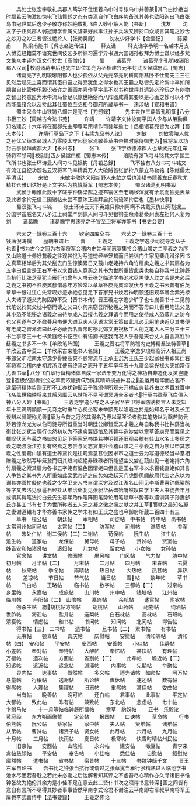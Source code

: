 <!-- { "loadSidebar": true } -->
　　呉处士张宏字敬礼呉郡人笃学不仕恒着乌巾时号张乌巾并善篆其飞白妙絶当时飘若云防激如惊电飞仙舞鹤之态有类焉自作飞白序势备说其美也欧阳询曰飞白张乌巾冠世其后逸少子敬亦称妙絶敬礼飞白入妙小篆入能【书断】
　　沈友
　　沈友字子正呉郡人弱冠博学善属文辞兼好武事注孙子兵法又辨扵口众咸言其笔之妙舌之妙刀之妙三者皆过絶扵人【张勃吴録】
　　沈友少好学书【金壶记】
　　陈梁甫
　　陈梁甫能书【呉志赵达传注】
　　释支谦
　　释支谦字恭明一名越本月支人博览经籍莫不谙究世间伎艺多所综习遍学异书通六国语孙权拜为博士谦以经多梵文集众本译为汉文行扵世【髙僧传】
　　蜀
　　诸葛亮
　　诸葛亮字孔明琅琊阳都人汉司校尉诸葛丰后也先主即位策亮为丞相建兴元年封武乡侯諡忠武【蜀志】
　　诸葛亮字孔明琅琊阳都人也少孤依从父元元卒亮躬耕南阳髙卧不仕蜀先主三往见然后起先主喜而谓其臣曰吾之得亮犹鱼之得水也其王霸之略皆先定扵胸中卒如所期尝自比管仲乐毅识者许之善画亦喜作草字虽不以书称世得其遗迹必珍玩之有创物之智出扵意匠为木牛流马皆足以惊世絶俗而八阵图咸得其要以是心画之妙可以不学而能盖绪余以及扵此耳仕蜀位至丞相今御府所蔵草书一　逺涉帖【宣和书谱】
　　蜀主采金牛山铁铸八劒并是亮书【刀劒録】
　　先主尝作三鼎皆孔明篆八分书极工妙【周越古今法书苑】
　　许靖
　　许靖字文休汝南平舆人少与从弟劭俱知名建安十六年转在蜀郡先主即尊号策靖作司徒年逾七十丞相诸葛亮皆为之拜【蜀志本传】
　　许靖行草品下之下【韦续九品书人论】
　　刘敏
　　刘敏零陵人优之孙优父绰本彭城人为零陵太守因徙家焉敏善草书帝禅时除侍御史为威将军以功封云亭侯拜成都大尹【永州志】
　　张飞
　　张飞字益徳涿郡人也章武元年迁车骑将军领司校尉封西乡侯諡曰桓【蜀志本传】
　　涪陵有张飞刁斗铭其文字甚工飞所书也张士环诗云人间刁斗见银钩【丹铅总録】
　　飞不独有八分书刁斗铭又有流江县纪功题名云汉将军飞率精兵万人大破贼首张郃扵八蒙立马勒铭【陈继儒太平清话】
　　来敏
　　来敏字敬达义阳新野人来歙之后也渉猎书籍善左氏春秋尤精扵仓雅训诂好是正文字后为执慎将军【蜀志本传】
　　蜀汉诸葛孔明书跋
　　武侯手翰惟此数十字嗟乎钟繇梁鹄之迹布寰区至老瞒秽滓犹有余氛而独无表章及此者余扵无信二国诸帖未尝不薫沐正襟拜启扵前流涕扵后也【墨林快事】
　　蜀汉张飞刁斗铭
　　张士环诗云天下英雄只豫州阿瞒不共戴天仇山河割据三分国宇宙威名丈八矛江上祠堂严剑佩人间刁斗见银钩空余诸葛秦州表左袒何人复为刘
　　诸葛瞻
　　诸葛瞻字思逺亮之子官至卫将军亦能书【书史会要】










　　六艺之一録卷三百十六
　　钦定四库全书
　　六艺之一録卷三百十七　　　钱唐倪涛撰
　　歴朝书谱七
　　晋
　　王羲之
　　王羲之字逸少司徒导之从子也善书为古今之冠为右军将军会稽内史尝与同志宴集扵会稽山隂之兰亭羲之为序又山隂道士养好鵞羲之往观甚恱为写道徳经毕笼鵞而归尝诣门生家见棐几滑浄因书之真草相半后为其父刮去门生惊懊累日又蕺山老姥持六角竹扇卖之羲之书其扇各为五字曰但言是王右军书以求百钱人竞买之其书为世所重皆此类也每自称我书比钟繇当抗行比张芝草犹当雁行也曾与人书云张芝临池学书池水尽黒使人耽之若是未必后之羲之书初不胜庾翼郄愔暮年方妙常以章草答庾亮翼深叹伏与王羲之书云昔有伯英章草十纸过江亡失常叹妙迹永絶忽见足下答家兄书焕若神明顿还旧观卒赠金紫光禄大夫诸子遵父先防固辞不受【晋书本传】晋王羲之字逸少旷子也七嵗善书十二见前代笔说扵其父枕中窃而读之父曰尔何来窃吾所秘羲之笑而不答母曰儿看用笔法父见其小恐不能秘之语羲之曰待尔成人吾授也羲之拜请今而用之使待成人恐蔽儿之防令也父喜遂与之不盈朞月书便大进卫夫人见语太常王策曰此儿必见用笔诀近见其书便有老成之智涕流曰此子必蔽吾名晋帝时祭北郊文更祝板工人削之笔入木三分三十三书兰亭序三十七书黄庭经书讫空中有语卿书感我而况人乎吾是天台丈人自言真胜钟繇羲之书多不一体【羊欣笔阵图】
　　王羲之晋右将军防稽内史博精羣法特善草羊欣云古今莫二【羊欣采古来能书人名録】
　　王羲之字逸少琅琊临沂人祖正尚书郎父旷淮南太守逸少骨鲠髙爽不顾常流与王承王沉为王氏三少起家秘书即累迁右军将军会稽内史初渡浙江便有终焉之志升平五年卒年五十九赠金紫光禄大夫加常侍尤善书草八分飞白章行备精诸体自成一家法千变万化得之神功自非造化发灵岂能登造极然割析张公之草而浓纎折乃愧其精熟损益钟君之虽运用增华而古雅不逮至研精体势则无所不工亦犹钟鼔云乎雅颂得所观夫开襟应务若养由之术百发百中飞名盖世独映将来其后风靡云从世所不易可谓冥通合圣者也行草书章草飞白俱入神八分入妙【书断】
　　王羲之字逸少导之从子官至右卫将军防讷扵言人未之知年十三谒周顗顗一见竒之时重牛心炙坐客未举顗先以啗羲之扵是始知名于时及长工谈辨以骨鲠称尤善草为今昔之冠然其得名乃専以草圣论者称其笔势以为飘若防云矫若惊龙尤为从伯司徒导所器重当时朝廷公卿皆爱其才羲之每自称我书比钟繇当杭衡比张芝犹当鴈行也然初以为不逮庾翼郄愔及其暮年造妙尝以章草答庾亮而翼见之輙叹伏因与羲之书曰忽见足下答家兄书焕若神明顿还旧观会稽有佳山水名士多居之羲之既渡浙江亦复有终焉之志尝与同志宴集扵会稽山隂之兰亭羲之自为序以申其志羲之性爱鵞山隂有道士养鵞扵是往观焉意甚恱因求市之道士云为写道徳经当举羣相赠羲之欣然写毕笼鵞而归其趋向超絶非碌碌者所能望尘又尝在蕺山见一老姥持六角竹扇羲之索其扇为各书五字姥有愠色因谓姥曰但言是王右军书以求百钱直姥如其言人争售之其书为人所重如此梁武帝评之曰势如龙跃天门虎卧凤阁故厯代宝之永以为训其亦善扵儗伦也羲之少学卫夫人书自谓深穷及过江游名山间见李斯曹喜钟繇梁鹄等字又去洛见蔡邕石经扵从弟洽处复见张昶华岳碑始喟然叹曰学卫夫人书徒费年月或谓其得笔法扵白云先生暮年乃作笔阵图笔势论用笔赋草书势等以遗训其子孙妻郄氏亦甚工书有七子为世所称者五人元之凝之徽之操之献之并工草而献之最知名凝之妻谢道韫有才华亦善书家传之学未有如王氏之盛也今御府所蔵二百四十有三
　　草书　桓公帖　　朝廷帖　　宰相帖
　　司徒帖　中书帖　侍中帖　尚书帖太常司州帖司马帖　　太常帖【二】
　　防军帖　　司州帖　　谯周帖
　　参军帖　　朱处仁帖　谢二侯帖【二】二谢帖　　荀侯帖　　阮生帖
　　江生帖　　逺生帖　　道家帖
　　龙保帖　　舅母帖　　母子帖
　　贤姊帖　　贤室帖　　姊告安和帖诸贤帖　　逺妇帖　　儿女帖
　　留女帖　　小女帖　　女孙帖
　　官舍帖　　讲堂帖　　修园帖
　　屏风帖　　门风帖　　气力帖
　　胁中帖　　初月帖　　月半帖【二】
　　月末帖　　二月帖　　四月帖
　　末春帖　　去夏帖　　秋来帖
　　季冬帖　　雨晴帖　　热日帖
　　大热帖　　热甚帖　　异热帖
　　差凉帖　　节日帖　　节气帖
　　当日帖　　雪帖　　数年帖
　　草书帖　　飞白帖　　王略帖
　　临书帖　　数字帖　　三都帖【二】
　　过京帖　　乡里帖　　永嘉帖
　　成旅帖　　山川帖　　州中帖
　　钱塘帖　　江州帖　　临川帖
　　丹阳帖【二】　山隂帖　　嘉兴帖
　　余杭帖　　逺宦帖　　附农帖
　　勿杀生帖　旃胡桃帖方物帖
　　胡桃帖　　山药帖　　祀物帖
　　纯酒帖　　褁酢帖　　海盐帖
　　盐井帖　　送梨帖　　白石枕帖
　　髙枕帖　　石班帖　　清宴帖
　　情虑帖　　和书帖　　书问帖
　　知问帖　　北问帖　　得告帖
　　得书帖【三】　二书帖　　遗书帖
　　旦书帖【二】　累书帖　　有书帖
　　无书帖　　顿喜帖　　喜庆帖
　　庆慰帖　　安慰帖　　清和等帖
　　清和帖【四】　安和帖　　平安帖
　　安西帖　　安善帖　　小佳帖
　　佳静帖　　小差帖　　奉对帖
　　奉待帖　　大醉帖　　奉忆帖
　　甚快帖　　有理帖　　万福帖
　　造次帖　　方囬帖　　省别帖【二】
　　此辈帖　　瞻近帖【二】　知逺帖
　　逺近帖　　逺念帖　　逋滞帖
　　内事帖　　先期帖　　举聚帖
　　界内帖　　达事帖　　慨然帖
　　多义帖　　适为诸帖　如命帖
　　阿万帖　　悬量帖　　行穣帖
　　送谢帖　　所论帖　　虞休帖
　　速还帖　　数有帖　　得熈帖
　　人理帖　　集理帖　　旧志帖
　　重熈帖　　甚佳帖　　委曲帖
　　当有帖　　晩善帖　　晩可帖
　　还白帖　　君事帖　　此事帖
　　平定帖　　大都帖　　致此帖
　　昨有帖　　兼致帖　　东北帖
　　念虑帖　　七十帖　　卞驸马帖
　　十一月等帖临钟繇所懐帖
　　章草　豹奴帖
　　正书　乐毅论　　黄庭经　　东方朔画像赞
　　定公帖　　报国帖　　口诀帖
　　草命帖
　　行书　伯熊帖　　阮公帖　　蔡家帖
　　家中帖　　夫人帖　　贤弟帖
　　诸弟帖　　从弟帖　　曹妺帖
　　诸贤子帖　贤女帖　　此月帖
　　六月帖　　九月帖　　十月帖
　　三月帖　　快雨帖　　夏日帖
　　极寒帖　　快雪时晴帖州民帖
　　旧京帖　　安西帖　　山隂帖
　　永兴帖　　建安帖　　噉豆帖
　　青李来禽帖慈顔帖　　平安帖
　　奉告帖　　小佳帖　　悉佳帖
　　自慰帖　　叙慰帖　　廓然帖
　　遣书帖　　省书帖　　宿昔帖
　　十三帖　　书魏钟繇千文
　　晋王右军自论书
　　吾书比之钟张当抗行或谓过之张草犹当雁行张精熟过人临池学书池水尽墨若吾耽之若此未必谢之后达解者知其评之不虚吾尽心精作亦久寻诸旧书惟钟张故为絶伦其余为是小佳不足在意去此二贤仆书次之须得书意转深画之间皆有意自有言所不尽得其妙者事事皆然平南李式论君不谢注云平南即右军叔平南将军王廙也李式晋侍中【法书要録】
　　王羲之传论
